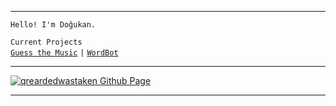 

---

 `Hello! I'm Doğukan.`
 
  `Current Projects`<br />
  [`Guess the Music`](https://social.qrearded.xyz/projects/gtm/) `|` [`WordBot`](https://social.qrearded.xyz/projects/wordbot/)

---

[![qreardedwastaken Github Page](https://github-readme-stats.vercel.app/api?username=qreardedwastaken&locale=en&title_color=000000&bg_color=000000&icon_color=028c6a&text_color=FFFFFF&include_all_commits=true&hide_border=true&show_icons=true)](https://github.com/qreardedwastaken)

---
